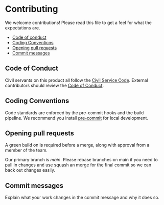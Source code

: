 # Contributing

We welcome contributions! Please read this file to get a feel for what the expectations are.

- [Code of conduct](#code-of-conduct)
- [Coding Conventions](#coding-conventions)
- [Opening pull requests](#opening-pull-requests)
- [Commit messages](#commit-messages)

## Code of Conduct

Civil servants on this product all follow the [Civil Service Code](https://www.gov.uk/government/publications/civil-service-code/the-civil-service-code). External contributors should review the [Code of Conduct](CODE_OF_CONDUCT.md).

## Coding Conventions

Code standards are enforced by the pre-commit hooks and the build pipeline. We recommend you install [pre-commit](https://pre-commit.com/) for local development.

## Opening pull requests

A green build on is required before a merge, along with approval from a member of the team.

Our primary branch is *main*. Please rebase branches on main if you need to pull in changes and use squash an merge for the final commit so we can back out changes easily.

## Commit messages

Explain what your work changes in the commit message and why it does so.
